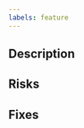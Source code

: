 ```yaml
---
labels: feature
---
```

## Description
<!-- Outline what feature this PR adds and why this is necessary -->


## Risks
<!-- Please outline any risks that this PR introduces or eliminates -->


## Fixes
<!-- Which feature reqeusts does this PR resolve? 
- MacND/voluspa/issues/1
- MacND/voluspa/issues/2
- MacND/voluspa/issues/3
-->

